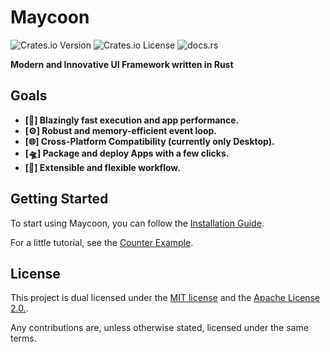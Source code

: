 # Maycoon

![Crates.io Version](https://img.shields.io/crates/v/maycoon)
![Crates.io License](https://img.shields.io/crates/l/maycoon)
![docs.rs](https://img.shields.io/docsrs/maycoon)

**Modern and Innovative UI Framework written in Rust**

## Goals

- **[🚀] Blazingly fast execution and app performance.**
- **[⚙️] Robust and memory-efficient event loop.**
- **[🌐] Cross-Platform Compatibility (currently only Desktop).**
- **[🛸] Package and deploy Apps with a few clicks.**
- **[🧩] Extensible and flexible workflow.**

## Getting Started

To start using Maycoon, you can follow
the [Installation Guide](https://maycoon-ui.github.io/guide/qick-start/installation.html).

For a little tutorial, see the [Counter Example](https://maycoon-ui.github.io/guide/qick-start/basic-app.html).

## License

This project is dual licensed under the [MIT license](LICENSE-MIT) and the [Apache License 2.0.](LICENSE-APACHE).

Any contributions are, unless otherwise stated, licensed under the same terms.
